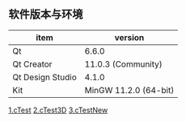 ## 软件版本与环境

| item| version |
| ---- | ---- |
| Qt | 6.6.0 |
|  Qt Creator | 11.0.3 (Community)  |
| Qt Design Studio | 4.1.0  |
| Kit | MinGW 11.2.0 (64-bit)  |

[1.cTest](./1.CTest.md)
[2.cTest3D](./2.CTest3D.md)
[3.cTestNew](./3.CTestNew.md)

